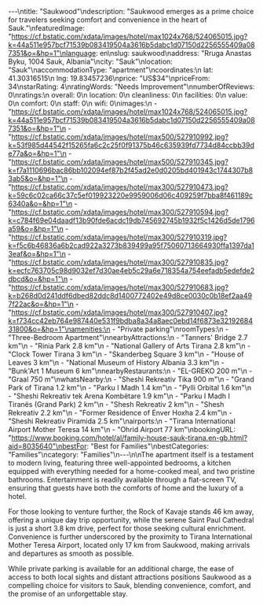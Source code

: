 ---\ntitle: "Saukwood"\ndescription: "Saukwood emerges as a prime choice for travelers seeking comfort and convenience in the heart of Sauk."\nfeaturedImage: "https://cf.bstatic.com/xdata/images/hotel/max1024x768/524065015.jpg?k=44a511e957bcf71539b083419504a3616b5dabc1d07150d2256555409a087351&o=&hp=1"\nlanguage: en\nslug: saukwood\naddress: "Rruga Anastas Byku, 1004 Sauk, Albania"\ncity: "Sauk"\nlocation: "Sauk"\naccommodationType: "apartment"\ncoordinates:\n  lat: 41.30316515\n  lng: 19.83457236\nprice: "US$34"\npriceFrom: 34\nstarRating: 4\nratingWords: "Needs Improvement"\nnumberOfReviews: 0\nratings:\n  overall: 0\n  location: 0\n  cleanliness: 0\n  facilities: 0\n  value: 0\n  comfort: 0\n  staff: 0\n  wifi: 0\nimages:\n  - "https://cf.bstatic.com/xdata/images/hotel/max1024x768/524065015.jpg?k=44a511e957bcf71539b083419504a3616b5dabc1d07150d2256555409a087351&o=&hp=1"\n  - "https://cf.bstatic.com/xdata/images/hotel/max500/527910992.jpg?k=53f985d44542f15265fa6c2c25f0f91375b46c635939fd7734d84ccbb39de77a&o=&hp=1"\n  - "https://cf.bstatic.com/xdata/images/hotel/max500/527910345.jpg?k=f7a1110696bac86bb102094ef87b2f45ad2e0d0205bd401943c1744307b83ab5&o=&hp=1"\n  - "https://cf.bstatic.com/xdata/images/hotel/max300/527910473.jpg?k=59c6c02ca66c37c5ef019923220e9959006d06c409259f7bba8f461189c6340a&o=&hp=1"\n  - "https://cf.bstatic.com/xdata/images/hotel/max300/527910594.jpg?k=c784f69e04daadf13b90fde6acdc19db745692745b1932f5c1426d5de1796a59&o=&hp=1"\n  - "https://cf.bstatic.com/xdata/images/hotel/max300/527910319.jpg?k=f5c6b46836a6b2cad922a3273b839499a95f75060713664930ffa1397da13eaf&o=&hp=1"\n  - "https://cf.bstatic.com/xdata/images/hotel/max300/527910835.jpg?k=ecfc763705c98d9032ef7d30ae4eb5c29a6e718354a754eefadb5edefde2dbcd&o=&hp=1"\n  - "https://cf.bstatic.com/xdata/images/hotel/max300/527910683.jpg?k=b268d0d241ddf6dbed82ddc8d1400772402e49d8ce0030c0b18ef2aa497f22ac&o=&hp=1"\n  - "https://cf.bstatic.com/xdata/images/hotel/max300/527910407.jpg?k=f734cc42eb764e987440e531f9bdba8a34a8aec0ebd14f6873e3219268431800&o=&hp=1"\namenities:\n  - "Private parking"\nroomTypes:\n  - "Three-Bedroom Apartment"\nnearbyAttractions:\n  - "Tanners' Bridge 2.7 km"\n  - "Rinia Park 2.8 km"\n  - "National Gallery of Arts Tirana 2.8 km"\n  - "Clock Tower Tirana 3 km"\n  - "Skanderbeg Square 3 km"\n  - "House of Leaves 3 km"\n  - "National Museum of History Albania 3.3 km"\n  - "Bunk'Art 1 Museum 6 km"\nnearbyRestaurants:\n  - "EL-GREKO 200 m"\n  - "Graal 750 m"\nwhatsNearby:\n  - "Sheshi Rekreativ Tika 900 m"\n  - "Grand Park of Tirana 1.2 km"\n  - "Parku I Madh 1.4 km"\n  - "Pylli Orbital 1.6 km"\n  - "Sheshi Rekreativ tek Arena Kombëtare 1.9 km"\n  - "Parku I Madh I Tiranës (Grand Park) 2 km"\n  - "Shesh Rekreativ 2 km"\n  - "Shesh Rekreativ 2.2 km"\n  - "Former Residence of Enver Hoxha 2.4 km"\n  - "Sheshi Rekreativ Piramida 2.5 km"\nairports:\n  - "Tirana International Airport Mother Teresa 14 km"\n  - "Ohrid Airport 77 km"\nbookingURL: "https://www.booking.com/hotel/al/family-house-sauk-tirana.en-gb.html?aid=8035640"\nbestFor: "Best for Families"\nbestCategories: "Families"\ncategory: "Families"\n---\n\nThe apartment itself is a testament to modern living, featuring three well-appointed bedrooms, a kitchen equipped with everything needed for a home-cooked meal, and two pristine bathrooms. Entertainment is readily available through a flat-screen TV, ensuring that guests have both the comforts of home and the luxury of a hotel.

For those looking to venture further, the Rock of Kavaje stands 46 km away, offering a unique day trip opportunity, while the serene Saint Paul Cathedral is just a short 3.8 km drive, perfect for those seeking cultural enrichment. Convenience is further underscored by the proximity to Tirana International Mother Teresa Airport, located only 17 km from Saukwood, making arrivals and departures as smooth as possible.

While private parking is available for an additional charge, the ease of access to both local sights and distant attractions positions Saukwood as a compelling choice for visitors to Sauk, blending convenience, comfort, and the promise of an unforgettable stay.
